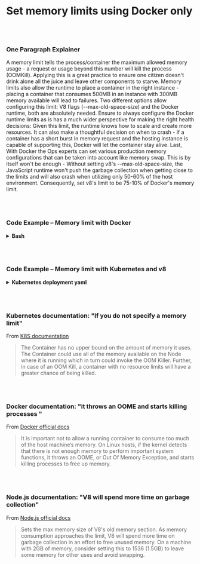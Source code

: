 # Set memory limits using Docker only

<br/><br/>

### One Paragraph Explainer

A memory limit tells the process/container the maximum allowed memory usage - a request or usage beyond this number will kill the process (OOMKill). Applying this is a great practice to ensure one citizen doesn't drink alone all the juice and leave other components to starve. Memory limits also allow the runtime to place a container in the right instance - placing a container that consumes 500MB in an instance with 300MB memory available will lead to failures. Two different options allow configuring this limit: V8 flags (--max-old-space-size) and the Docker runtime, both are absolutely needed. Ensure to always configure the Docker runtime limits as is has a much wider perspective for making the right health decisions: Given this limit, the runtime knows how to scale and create more resources. It can also make a thoughtful decision on when to crash - if a container has a short burst in memory request and the hosting instance is capable of supporting this, Docker will let the container stay alive. Last, With Docker the Ops experts can set various production memory configurations that can be taken into account like memory swap. This is by itself won't be enough - Without setting v8's --max-old-space-size, the JavaScript runtime won't push the garbage collection when getting close to the limits and will also crash when utilizing only 50-60% of the host environment. Consequently, set v8's limit to be 75-10% of Docker's memory limit. 

<br/><br/>

### Code Example – Memory limit with Docker

<details>
<summary><strong>Bash</strong></summary>

```
docker run --memory 512m my-node-app
```

</details>

<br/><br/>

### Code Example – Memory limit with Kubernetes and v8

<details>
<summary><strong>Kubernetes deployment yaml</strong></summary>

```
apiVersion: v1
kind: Pod
metadata:
  name: my-node-app
spec:
  containers:
  - name: my-node-app
    image: my-node-app
    resources:
      requests:
        memory: "400Mi"
      limits:
        memory: "500Mi"
    command: ["node index.js --max-old-space-size=350"]
```

</details>

<br/><br/>

### Kubernetes documentation: "If you do not specify a memory limit"

From [K8S documentation](https://kubernetes.io/docs/tasks/configure-pod-container/assign-memory-resource/)

> The Container has no upper bound on the amount of memory it uses. The Container could use all of the memory available on the Node where it is running which in turn could invoke the OOM Killer. Further, in case of an OOM Kill, a container with no resource limits will have a greater chance of being killed.

<br/><br/>

### Docker documentation: "it throws an OOME and starts killing processes "

From [Docker official docs](https://docs.docker.com/config/containers/resource_constraints/)

> It is important not to allow a running container to consume too much of the host machine’s memory. On Linux hosts, if the kernel detects that there is not enough memory to perform important system functions, it throws an OOME, or Out Of Memory Exception, and starts killing processes to free up memory.

<br/><br/>

### Node.js documentation: "V8 will spend more time on garbage collection"

From [Node.js official docs](https://nodejs.org/api/cli.html#cli_max_old_space_size_size_in_megabytes)

> Sets the max memory size of V8's old memory section. As memory consumption approaches the limit, V8 will spend more time on garbage collection in an effort to free unused memory. On a machine with 2GB of memory, consider setting this to 1536 (1.5GB) to leave some memory for other uses and avoid swapping.
